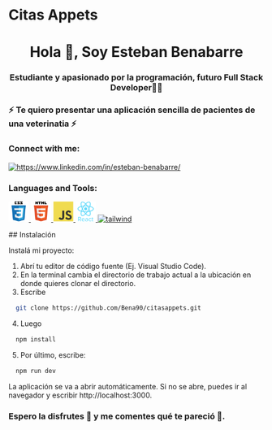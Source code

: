 # Citas Appets

<h1 align="center">Hola 👋, Soy Esteban Benabarre</h1>
<h3 align="center"> Estudiante y apasionado por la programación, futuro Full Stack Developer👨‍💻 <h4>
<h3> ⚡ Te quiero presentar una aplicación sencilla de pacientes de una veterinatia ⚡</h3>

<h3 align="left">Connect with me:</h3>
<p align="left">
<a href="https://linkedin.com/in/https://www.linkedin.com/in/esteban-benabarre/" target="blank"><img align="center" src="https://raw.githubusercontent.com/rahuldkjain/github-profile-readme-generator/master/src/images/icons/Social/linked-in-alt.svg" alt="https://www.linkedin.com/in/esteban-benabarre/" height="30" width="40" /></a>
</p>

<h3 align="left">Languages and Tools:</h3>
<p align="left"> <a href="https://www.w3schools.com/css/" target="_blank" rel="noreferrer"> <img src="https://raw.githubusercontent.com/devicons/devicon/master/icons/css3/css3-original-wordmark.svg" alt="css3" width="40" height="40"/> </a> <a href="https://www.w3.org/html/" target="_blank" rel="noreferrer"> <img src="https://raw.githubusercontent.com/devicons/devicon/master/icons/html5/html5-original-wordmark.svg" alt="html5" width="40" height="40"/> </a> <a href="https://developer.mozilla.org/en-US/docs/Web/JavaScript" target="_blank" rel="noreferrer"> <img src="https://raw.githubusercontent.com/devicons/devicon/master/icons/javascript/javascript-original.svg" alt="javascript" width="40" height="40"/> </a> <a href="https://reactjs.org/" target="_blank" rel="noreferrer"> <img src="https://raw.githubusercontent.com/devicons/devicon/master/icons/react/react-original-wordmark.svg" alt="react" width="40" height="40"/> </a> <a href="https://tailwindcss.com/" target="_blank" rel="noreferrer"> <img src="https://www.vectorlogo.zone/logos/tailwindcss/tailwindcss-icon.svg" alt="tailwind" width="40" height="40"/> </a> </p>
## Instalación

Instalá mi proyecto:

1) Abrí tu editor de código fuente (Ej. Visual Studio Code).
2) En la terminal cambia el directorio de trabajo actual a la ubicación en donde quieres clonar el directorio.
3) Escribe 
```bash
  git clone https://github.com/Bena90/citasappets.git
```
4) Luego
```bash
  npm install
```
5) Por último, escribe:
```bash
  npm run dev
```
La aplicación se va a abrir automáticamente. Si no se abre, puedes ir al navegador y escribir http://localhost:3000. 

<h3> Espero la disfrutes 🤝 y me comentes qué te pareció 💬.</h3>
